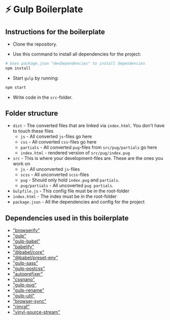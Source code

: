 # :zap: Gulp Boilerplate

## Instructions for the boilerplate

* Clone the repository.

* Use this command to install all dependencies for the project:

```bash
# Uses package.json "devDependencies" to install dependencies
npm install
```

* Start `gulp` by running:

```bash
npm start
```

* Write code in the `src`-folder.


## Folder structure

* `dist` - The converted files that are linked via `index.html`. You don't have to touch these files
    - `js` - All converted `js`-files go here
    - `css` - All converted `css`-files go here
    - `partials` - All converted `pug`-files from `src/pug/partials` go here
    - `index.html` - rendered version of `src/pug/index.pug`
* `src` - This is where your development-files are. These are the ones you work on
    - `js` - All unconverted `js`-files
    - `scss` - All unconverted `scss`-files
    - `pug` - Should only hold `index.pug` and `partials`.
    - `pug/partials` - All uncoverted `pug partials`.
* `Gulpfile.js` - This config file must be in the root-folder
* `index.html` - The index must be in the root-folder
* `package.json` - All the dependencies and config for the project


## Dependencies used in this boilerplate

* ["browserify"](https://www.npms.com/package/browserify)
* ["gulp"](https://www.npms.com/package/gulp)
* ["gulp-babel"](https://www.npms.com/package/gulp-babel)
* ["babelify"](https://www.npms.com/package/babelify)
* ["@babel/core"](https://www.npms.com/package/@babel/core)
* ["@babel/preset-env"](https://www.npms.com/package/@babel/preset-env)
* ["gulp-sass"](https://www.npms.com/package/gulp-sass)
* ["gulp-postcss"](https://www.npms.com/package/gulp-postcss)
* ["autoprefixer"](https://www.npms.com/package/autoprefixer)
* ["cssnano"](https://www.npms.com/package/cssnano)
* ["gulp-pug"](https://www.npms.com/package/gulp-pug)
* ["gulp-rename"](https://www.npms.com/package/gulp-rename)
* ["gulp-util"](https://www.npms.com/package/gulp-util)
* ["browser-sync"](https://www.npms.com/package/browser-sync)
* ["rimraf"](https://www.npms.com/package/rimraf)
* ["vinyl-source-stream"](https://www.npms.com/package/vinyl-source-stream)